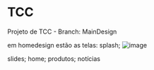 # TCC
Projeto de TCC - Branch: MainDesign

em homedesign estão as telas: splash;
![image](https://github.com/carolinenandes/TCC/assets/108294612/1fa7b5e0-f3be-4520-bfed-2cb1024d47b2)

 slides; home; produtos; notícias
